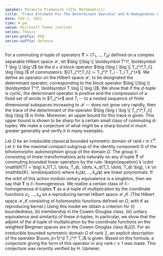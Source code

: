 ```yaml
---
speaker: Paramita Pramanick (IISc Mathematics)
title: "Trace Estimate For The Determinant Operator and K-Homogeneous Operators"
date: Feb 1, 2021
time: 4 pm
venue: Microsoft Teams (online)
series: Thesis
series-prefix: PhD
series-suffix: defence
---
```


For a commuting $d$-tuple of operators $\boldsymbol T=(T_1, \ldots , T_d)$ defined
on a complex separable Hilbert space $\mathcal{H}$, let
$\big \[\big \[ \boldsymbol T^\*, \boldsymbol T \big \] \big \]$ be the $d \times d$
block operator $\big (\big ( \big \[ T_j^\*,T_i\] \big )\big )$ of commutators:
$\[T_j^\*,T_i\] := T_j^\* T_i - T_i T_j^\*$. We define an operator on the Hilbert space
$\mathcal{H}$, to be designated the determinant operator, corresponding to the block
operator $\big \[\big \[ \boldsymbol T^\*, \boldsymbol T \big \] \big \]$.
We show that if the $d$-tuple is cyclic, the determinant operator is positive and the
compression of a fixed set of words in $T_j^\*$ and $T_i$ -- to a nested sequence of
finite dimensional subspaces increasing to $\mathcal{H}$ -- does not grow very rapidly,
then the trace of the determinant of the operator $\big (\big ( \big \[ T_j^\*,T_i\] \big )\big )$
is finite. Moreover, an upper bound for this trace is given. This upper bound is shown
to be sharp for a certain small class of commuting $d$-tuples. We make a conjecture of
what might be a sharp bound in much greater generality and verify it in many examples.

Let $\Omega$ be an irreducible classical bounded symmetric domain of rank $r$ in
$\mathbb{C}^d$. Let $\mathbb{K}$ be the maximal compact subgroup of the identity component
$G$ of the biholomorphic automorphism group of the domain $\Omega$. The group $\mathbb{K}$
consisting of linear transformations acts naturally on any $d$-tuple $\mathbf{T}$ of commuting
bounded linear operators by the rule:
\begin{equation}
k \cdot \mathbf{T} = \big( k_1(T_1, \dots, T_d), \dots, k_d(T_1, \dots, T_d) \big), \ k \in \mathbb{K},
\end{equation}
where $k_1(\mathbf{z}), \dots, k_d(\mathbf{z})$ are linear polynomials. If the orbit of this
action modulo unitary equivalence is a singleton, then we say that $\mathbf{T}$ is
$\mathbb{K}$-homogeneous. We realize a certain class of $\mathbb{K}$-homogeneous $d$-tuples
$\mathbf{T}$ as a $d$-tuple of multiplication by the coordinate functions $z_1, \dots, z_d$ on a
reproducing kernel Hilbert space $\mathcal{H}\_K$. (The Hilbert space $\mathcal{H}\_K$ consisting of
holomorphic functions defined on $\Omega$, with $K$ as reproducing kernel.) Using this model we obtain
a criterion for (i) boundedness, (ii) membership in the Cowen-Douglas class, (iii) unitary
equivalence and similarity of these $d$-tuples. In particular, we show that the adjoint of the
$d$-tuple of multiplication by the coordinate functions on the weighted Bergman spaces are in
the Cowen-Douglas class $B_1(\Omega)$. For an irreducible bounded symmetric domain $\Omega$ of rank 2,
an explicit description of the operator $\sum_{i=1}^d T_i^\* T_i$ is given. Based on this formula, a
conjecture giving the form of this operator in any rank $r \geq 1$ was made. This conjecture was
recently verified by H. Upmeier.
